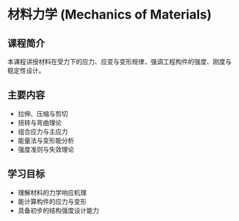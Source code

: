 # 材料力学 (Mechanics of Materials)

## 课程简介
本课程讲授材料在受力下的应力、应变与变形规律，强调工程构件的强度、刚度与稳定性设计。

## 主要内容
- 拉伸、压缩与剪切  
- 扭转与弯曲理论  
- 组合应力与主应力  
- 能量法与变形能分析  
- 强度准则与失效理论

## 学习目标
- 理解材料的力学响应机理  
- 能计算构件的应力与变形  
- 具备初步的结构强度设计能力

